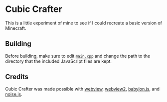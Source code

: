 # Cubic Crafter

This is a little experiment of mine to see if I could recreate a basic version of Minecraft.

## Building

Before building, make sure to edit [`main.cpp`](src/main.cpp) and change the path to the directory that the included JavaScript files are kept.

## Credits

Cubic Crafter was made possible with [webview](https://github.com/webview/webview), [webview2](https://developer.microsoft.com/en-us/microsoft-edge/webview2), [babylon.js](https://github.com/BabylonJS/Babylon.js), and [noise.js](https://github.com/josephg/noisejs).